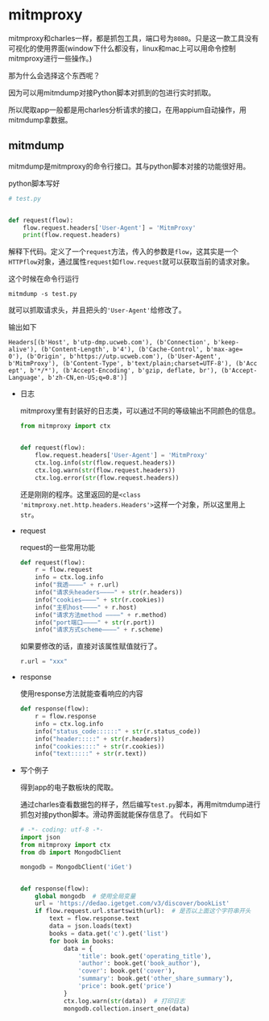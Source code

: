 # mitmproxy
mitmproxy和charles一样，都是抓包工具，端口号为`8080`。只是这一款工具没有可视化的使用界面(window下什么都没有，linux和mac上可以用命令控制mitmproxy进行一些操作。)

那为什么会选择这个东西呢？

因为可以用mitmdump对接Python脚本对抓到的包进行实时抓取。

所以爬取app一般都是用charles分析请求的接口，在用appium自动操作，用mitmdump拿数据。

## mitmdump
mitmdump是mitmproxy的命令行接口。其与python脚本对接的功能很好用。

python脚本写好
```python
# test.py


def request(flow):
    flow.request.headers['User-Agent'] = 'MitmProxy'
    print(flow.request.headers)
```
解释下代码。定义了一个`request`方法，传入的参数是`flow`，这其实是一个`HTTPflow`对象，通过属性`request`如`flow.request`就可以获取当前的请求对象。

这个时候在命令行运行

```
mitmdump -s test.py
```
就可以抓取请求头，并且把头的`'User-Agent'`给修改了。

输出如下
```
Headers[(b'Host', b'utp-dmp.ucweb.com'), (b'Connection', b'keep-alive'), (b'Content-Length', b'4'), (b'Cache-Control', b'max-age=
0'), (b'Origin', b'https://utp.ucweb.com'), (b'User-Agent', b'MitmProxy'), (b'Content-Type', b'text/plain;charset=UTF-8'), (b'Acc
ept', b'*/*'), (b'Accept-Encoding', b'gzip, deflate, br'), (b'Accept-Language', b'zh-CN,en-US;q=0.8')]
```

* 日志

    mitmproxy里有封装好的日志类，可以通过不同的等级输出不同颜色的信息。
    ```python
    from mitmproxy import ctx


    def request(flow):
        flow.request.headers['User-Agent'] = 'MitmProxy'
        ctx.log.info(str(flow.request.headers))
        ctx.log.warn(str(flow.request.headers))
        ctx.log.error(str(flow.request.headers))
    ```
    还是刚刚的程序。这里返回的是`<class 'mitmproxy.net.http.headers.Headers'>`这样一个对象，所以这里用上`str`。
* request

    request的一些常用功能
    ```python
    def request(flow):
        r = flow.request
        info = ctx.log.info
        info("我透————" + r.url)
        info("请求头headers————" + str(r.headers))
        info("cookies————" + str(r.cookies))
        info("主机host————" + r.host)
        info("请求方法method ————" + r.method)
        info("port端口————" + str(r.port))
        info("请求方式scheme————" + r.scheme)
    ```
    如果要修改的话，直接对该属性赋值就行了。
    ```python
    r.url = "xxx"
    ```

* response

    使用response方法就能查看响应的内容
    ```python
    def response(flow):
        r = flow.response
        info = ctx.log.info
        info("status_code::::::" + str(r.status_code))
        info("header:::::" + str(r.headers))
        info("cookies::::" + str(r.cookies))
        info("text:::::" + str(r.text))
    ```

* 写个例子

    得到app的电子数板块的爬取。

    通过charles查看数据包的样子，然后编写`test.py`脚本，再用mitmdump进行抓包对接python脚本。滑动界面就能保存信息了。
    代码如下
    ```python
    # -*- coding: utf-8 -*-
    import json
    from mitmproxy import ctx
    from db import MongodbClient

    mongodb = MongodbClient('iGet')


    def response(flow):
        global mongodb  # 使用全局变量
        url = 'https://dedao.igetget.com/v3/discover/bookList'
        if flow.request.url.startswith(url):  # 是否以上面这个字符串开头
            text = flow.response.text
            data = json.loads(text)
            books = data.get('c').get('list')
            for book in books:
                data = {
                    'title': book.get('operating_title'),
                    'author': book.get('book_author'),
                    'cover': book.get('cover'),
                    'summary': book.get('other_share_summary'),
                    'price': book.get('price')
                }
                ctx.log.warn(str(data))  # 打印日志
                mongodb.collection.insert_one(data)
    ```